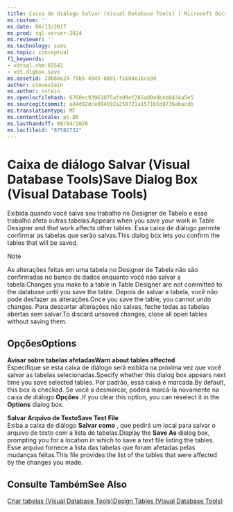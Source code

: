 ```yaml
---
title: Caixa de diálogo Salvar (Visual Database Tools) | Microsoft Docs
ms.custom: ''
ms.date: 06/13/2017
ms.prod: sql-server-2014
ms.reviewer: ''
ms.technology: ssms
ms.topic: conceptual
f1_keywords:
- vdtsql.chm:65541
- vdt.dlgbox.save
ms.assetid: 2db60e24-79b5-4943-8891-f1684e16ce3d
author: stevestein
ms.author: sstein
ms.openlocfilehash: 6760ec93961075afa09ef265a80e8beb8434a5e5
ms.sourcegitcommit: ad4d92dce894592a259721a1571b1d8736abacdb
ms.translationtype: MT
ms.contentlocale: pt-BR
ms.lasthandoff: 08/04/2020
ms.locfileid: "87582732"
---
```

# <a name="save-dialog-box-visual-database-tools"></a><span data-ttu-id="2c1f8-102">Caixa de diálogo Salvar (Visual Database Tools)</span><span class="sxs-lookup"><span data-stu-id="2c1f8-102">Save Dialog Box (Visual Database Tools)</span></span>
  <span data-ttu-id="2c1f8-103">Exibida quando você salva seu trabalho no Designer de Tabela e esse trabalho afeta outras tabelas.</span><span class="sxs-lookup"><span data-stu-id="2c1f8-103">Appears when you save your work in Table Designer and that work affects other tables.</span></span> <span data-ttu-id="2c1f8-104">Essa caixa de diálogo permite confirmar as tabelas que serão salvas.</span><span class="sxs-lookup"><span data-stu-id="2c1f8-104">This dialog box lets you confirm the tables that will be saved.</span></span>  
  
> [!NOTE]  
>  <span data-ttu-id="2c1f8-105">As alterações feitas em uma tabela no Designer de Tabela não são confirmadas no banco de dados enquanto você não salvar a tabela.</span><span class="sxs-lookup"><span data-stu-id="2c1f8-105">Changes you make to a table in Table Designer are not committed to the database until you save the table.</span></span> <span data-ttu-id="2c1f8-106">Depois de salvar a tabela, você não pode desfazer as alterações.</span><span class="sxs-lookup"><span data-stu-id="2c1f8-106">Once you save the table, you cannot undo changes.</span></span> <span data-ttu-id="2c1f8-107">Para descartar alterações não salvas, feche todas as tabelas abertas sem salvar.</span><span class="sxs-lookup"><span data-stu-id="2c1f8-107">To discard unsaved changes, close all open tables without saving them.</span></span>  
  
## <a name="options"></a><span data-ttu-id="2c1f8-108">Opções</span><span class="sxs-lookup"><span data-stu-id="2c1f8-108">Options</span></span>  
 <span data-ttu-id="2c1f8-109">**Avisar sobre tabelas afetadas**</span><span class="sxs-lookup"><span data-stu-id="2c1f8-109">**Warn about tables affected**</span></span>  
 <span data-ttu-id="2c1f8-110">Especifique se esta caixa de diálogo será exibida na próxima vez que você salvar as tabelas selecionadas.</span><span class="sxs-lookup"><span data-stu-id="2c1f8-110">Specify whether this dialog box appears next time you save selected tables.</span></span> <span data-ttu-id="2c1f8-111">Por padrão, essa caixa é marcada.</span><span class="sxs-lookup"><span data-stu-id="2c1f8-111">By default, this box is checked.</span></span> <span data-ttu-id="2c1f8-112">Se você a desmarcar, poderá marcá-la novamente na caixa de diálogo **Opções** .</span><span class="sxs-lookup"><span data-stu-id="2c1f8-112">If you clear this option, you can reselect it in the **Options** dialog box.</span></span>  
  
 <span data-ttu-id="2c1f8-113">**Salvar Arquivo de Texto**</span><span class="sxs-lookup"><span data-stu-id="2c1f8-113">**Save Text File**</span></span>  
 <span data-ttu-id="2c1f8-114">Exiba a caixa de diálogo **Salvar como** , que pedirá um local para salvar o arquivo de texto com a lista de tabelas.</span><span class="sxs-lookup"><span data-stu-id="2c1f8-114">Display the **Save As** dialog box, prompting you for a location in which to save a text file listing the tables.</span></span> <span data-ttu-id="2c1f8-115">Esse arquivo fornece a lista das tabelas que foram afetadas pelas mudanças feitas.</span><span class="sxs-lookup"><span data-stu-id="2c1f8-115">This file provides the list of the tables that were affected by the changes you made.</span></span>  
  
## <a name="see-also"></a><span data-ttu-id="2c1f8-116">Consulte Também</span><span class="sxs-lookup"><span data-stu-id="2c1f8-116">See Also</span></span>  
 [<span data-ttu-id="2c1f8-117">Criar tabelas &#40;Visual Database Tools&#41;</span><span class="sxs-lookup"><span data-stu-id="2c1f8-117">Design Tables &#40;Visual Database Tools&#41;</span></span>](visual-database-tools.md)  
  
  
